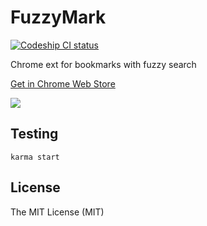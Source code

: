# FuzzyMark 
[![Codeship CI status](https://img.shields.io/codeship/f9b6a2d0-6e81-0133-7d59-7273d488d42e.svg?maxAge=2592000)](https://codeship.com/projects/115871)

Chrome ext for bookmarks with fuzzy search

[Get in Chrome Web Store](https://chrome.google.com/webstore/detail/fuzzymark/gppgpbipgmdlganikpmhlhpeiclokdgh)

![](https://github.com/YuriSolovyov/fuzzymark/blob/master/screenshot.png)

## Testing
`karma start`

## License
The MIT License (MIT)


